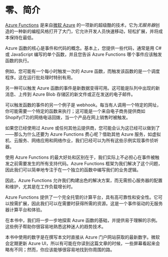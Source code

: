 # 零、简介

[Azure Functions](https://azure.microsoft.com/en-us/services/functions/) 是来自[微软 Azure](https://azure.microsoft.com) 的一项新的超级酷的技术，它为*无服务器*创造的一种新的编程风格打开了大门，它允许开发人员快速移动，轻松扩展，并将成本保持在最低。

Azure 函数的核心是事件和代码的概念。基本上，您提供一些代码，通常是用 C# 或 JavaScript 编写的单个函数，并且您告诉 Azure Functions 哪个事件应该触发函数的执行。

例如，您可能有一个每小时触发一次的 Azure 函数，而触发该函数的是一个调度程序。这在运行批处理时特别有用。

另一种可以触发 Azure 函数的事件是新数据变得可用。这可能是队列中出现的新消息、上传到 Azure Blob 存储区的新文件或正在发送的电子邮件。

可以触发函数的事件的另一个例子是 webhook。每当有人调用一个特定的网址，你可能需要一个特定的函数来执行；这可能是一个来自电子商务提供商如 Shopify(T2)的网络电话回拨，当一个产品在网上销售时被触发。

如果您已经使用过 Azure 或任何其他云提供商，您可能会认为这已经可以做到了——那么为什么还要为 Azure Functions 费心呢？借助其他 Azure 服务，如虚拟机、云服务、网络应用和网络作业，我们已经可以为所有这些示例实现事件侦听器。

使用 Azure Functions 的最大好处和区别在于，我们实际上不必担心在事件被触发之前需要发生的所有支持代码。Azure Functions 框架为我们解决了这个问题，因此我们可以简单地专注于在一个独立的函数中编写我们的业务逻辑。

因此，Azure Functions 允许我们构建出色的解决方案，而无需担心服务器的配置和维护，尤其是在工作负载增长时。

Azure Functions 提供了一个完全托管的计算平台，具有高可靠性和安全性。它可以按需扩展，因此我们可以在需要时获得所需的资源。这是一个事件驱动的无服务器计算平台和体验。

在本书中，我们将一步一步地探索 Azure 函数的基础，并提供易于理解的示例。这些例子帮助你很容易地熟悉这种迷人的趋势技术。

本书中使用的数字是在撰写本文时直接从 Azure 门户网站获取的最新数字。微软会定期更新 Azure UI，所以有可能在你读到这篇文章的时候，一些屏幕看起来会略有不同；然而，你应该能够很容易地找到你周围的路。